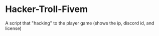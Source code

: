 # Hacker-Troll-Fivem
A script that "hacking" to the player game (shows the ip, discord id, and license)
